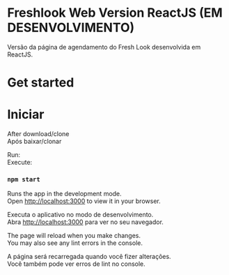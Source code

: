 # Freshlook Web Version ReactJS (EM DESENVOLVIMENTO)
Versão da página de agendamento do Fresh Look desenvolvida em ReactJS.

# Get started
# Iniciar

After download/clone\
Após baixar/clonar

 Run:\
 Execute: 

### `npm start`

Runs the app in the development mode.\
Open [http://localhost:3000](http://localhost:3000) to view it in your browser.


Executa o aplicativo no modo de desenvolvimento.\
Abra [http://localhost:3000](http://localhost:3000) para ver no seu navegador.

The page will reload when you make changes.\
You may also see any lint errors in the console.

A página será recarregada quando você fizer alterações.\
Você também pode ver erros de lint no console.

